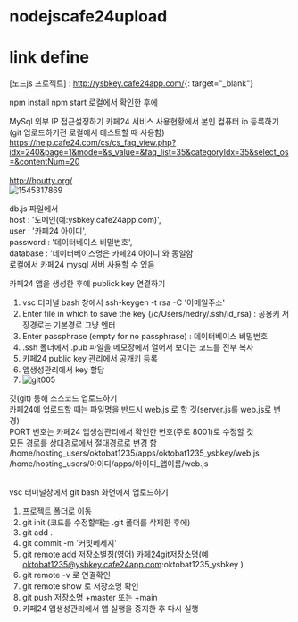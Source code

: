 # nodejscafe24upload

# link define
[노드js 프로젝트] : <http://ysbkey.cafe24app.com/>{: target="_blank"}   <br>


npm install
npm start 로컬에서 확인한 후에

MySql 외부 IP 접근설정하기
카페24 서비스 사용현황에서 본인 컴퓨터 ip 등록하기(git 업로드하기전 로컬에서 테스트할 때 사용함)
https://help.cafe24.com/cs/cs_faq_view.php?idx=240&page=1&mode=&s_value=&faq_list=35&categoryIdx=35&select_os=&contentNum=20<br><br>
http://hputty.org/<br>
![1545317869](https://user-images.githubusercontent.com/62067363/162691054-603b9ce5-87ec-400a-82e6-08abcbacbec8.jpg)

db.js 파일에서 <br>
host : '도메인(예:ysbkey.cafe24app.com)', <br>
user : '카페24 아이디', <br>
password : '데이터베이스 비밀번호', <br>
database : '데이터베이스명은 카페24 아이디'와 동일함 <br>
로컬에서 카페24 mysql 서버 사용할 수 있음 <br>

카페24 앱을 생성한 후에 publick key 연결하기
1. vsc 터미널 bash 창에서 ssh-keygen -t rsa -C '이메일주소'
2. Enter file in which to save the key (/c/Users/nedry/.ssh/id_rsa) : 공용키 저장경로는 기본경로 그냥 엔터
3. Enter passphrase (empty for no passphrase) : 데이터베이스 비밀번호
4. .ssh 폴더에서 .pub 파일을 메모장에서 열어서 보이는 코드를 전부 복사
5. 카페24 public key 관리에서 공개키 등록
6. 앱생성관리에서 key 할당
7. ![git005](https://user-images.githubusercontent.com/62067363/162690137-20dc5bcb-8fe4-48dd-80cc-9ece7ac75f1e.jpg)


깃(git) 통해 소스코드 업로드하기 <br>
카페24에 업로드할 때는 파일명을 반드시 web.js 로 할 것(server.js를 web.js로 변경) <br>
PORT 번호는 카페24 앱생성관리에서 확인한 번호(주로 8001)로 수정할 것  <br>
모든 경로를 상대경로에서 절대경로로 변경 함 <br>
/home/hosting_users/oktobat1235/apps/oktobat1235_ysbkey/web.js <br>
/home/hosting_users/아이디/apps/아이디_앱이름/web.js  <br><br>


vsc 터미널창에서 git bash 화면에서 업로드하기 <br>
1. 프로젝트 폴더로 이동
2. git init (코드를 수정할때는 .git 폴더를 삭제한 후에)
3. git add .
4. git commit -m '커밋메세지'
5. git remote add 저장소별칭(영어) 카페24git저장소명(예 oktobat1235@ysbkey.cafe24app.com:oktobat1235_ysbkey )
6. git remote -v 로 연결확인
7. git remote show 로 저장소명 확인
8. git push 저장소명 +master 또는 +main
9. 카페24 앱생성관리에서 앱 실행을 중지한 후 다시 실행








